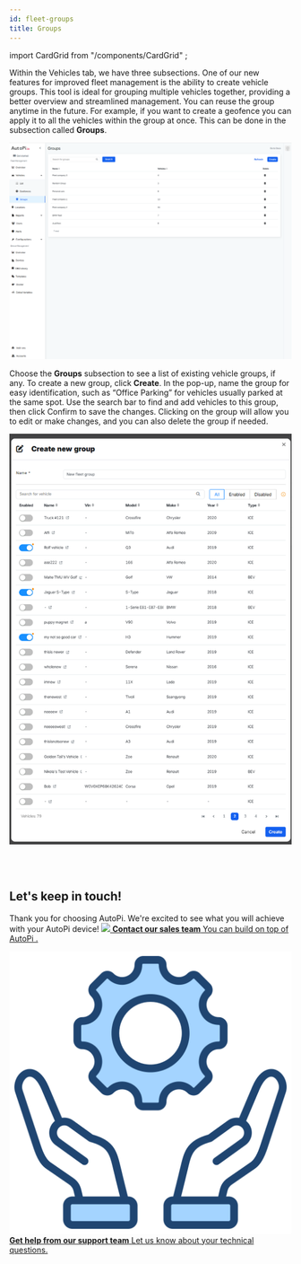 ```yaml
---
id: fleet-groups
title: Groups
---
```

import CardGrid from "/components/CardGrid" ;

Within the Vehicles tab, we have three subsections. One of our new features for 
improved fleet management is the ability to create vehicle groups.  This tool 
is ideal for grouping multiple vehicles together, providing a better overview 
and streamlined management. You can reuse the group anytime in the future. For 
example, if you want to create a geofence you can apply it to all the vehicles 
within the group at once. This can be done in the subsection called **Groups**.

![Vehicle groups](/img/cloud/fleet_management/vehicles/groups/new_groups.png)

Choose the **Groups** subsection to see a list of existing vehicle groups, if any.
To create a new group, click **Create**. In the pop-up, name the group for easy 
identification, such as “Office Parking” for vehicles usually parked at the same 
spot. Use the search bar to find and add vehicles to this group, then click Confirm 
to save the changes. Clicking on the group will allow you to edit or make changes,
and you can also delete the group if needed. 

![Vehicle group creation](/img/cloud/fleet_management/vehicles/groups/create_group.png)

<br>
</br>

## Let's keep in touch!
Thank you for choosing AutoPi. We're excited to see what you will achieve with your AutoPi device! 
<CardGrid home>
[![](/img/shared/favicon.ico) **Contact our sales team** You can build on top of AutoPi .](https://www.autopi.io/contact/)

[![](/img/shared/support_icon.png) **Get help from our support team** Let us know about your technical questions.](https://www.autopi.io/support/)

</CardGrid>
